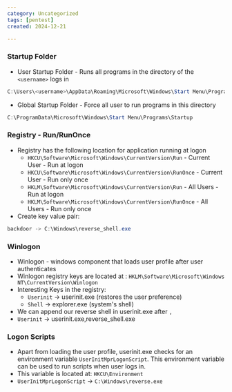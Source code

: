 ```yaml
---
category: Uncategorized
tags: [pentest]
created: 2024-12-21

---
```

### Startup Folder
- User Startup Folder - Runs all programs in the directory of the `<username>` logs in
```powershell
C:\Users\<username>\AppData\Roaming\Microsoft\Windows\Start Menu\Programs\Startup
```
- Global Startup Folder - Force all user to run programs in this directory
```powershell
C:\ProgramData\Microsoft\Windows\Start Menu\Programs\Startup
```

### Registry - Run/RunOnce
- Registry has the following location for application running at logon
	- `HKCU\Software\Microsoft\Windows\CurrentVersion\Run` - Current User - Run at logon
	- `HKCU\Software\Microsoft\Windows\CurrentVersion\RunOnce` - Current User - Run only once
	- `HKLM\Software\Microsoft\Windows\CurrentVersion\Run` - All Users - Run at logon
	- `HKLM\Software\Microsoft\Windows\CurrentVersion\RunOnce` - All Users - Run only once
- Create key value pair:
```powershell
backdoor -> C:\Windows\reverse_shell.exe
```
### Winlogon
- Winlogon - windows component that loads user profile after user authenticates
- Winlogon registry keys are located at : `HKLM\Software\Microsoft\Windows NT\CurrentVersion\Winlogon`
- Interesting Keys in the registry:
	- `Userinit` -> userinit.exe (restores the user preference)
	- `Shell` -> explorer.exe (system's shell)
- We can append our reverse shell in userinit.exe after `,`
- `Userinit` -> userinit.exe,reverse_shell.exe
### Logon Scripts
- Apart from loading the user profile, userinit.exe checks for an environment variable `UserInitMprLogonScript`. This environment variable can be used to run scripts when user logs in.
- This variable is located at: `HKCU\Environment`
- `UserInitMprLogonScript` -> `C:\Windows\reverse.exe`
